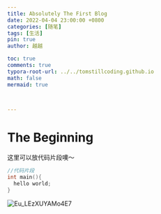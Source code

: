 ```yaml
---
title: Absolutely The First Blog
date: 2022-04-04 23:00:00 +0800
categories: [随笔]
tags: [生活]
pin: true
author: 越越

toc: true
comments: true
typora-root-url: ../../tomstillcoding.github.io
math: false
mermaid: true



---
```


# The Beginning 


这里可以放代码片段噢～
```c++
//代码片段
int main(){
  hello world;
}
```

![Eu_LEzXUYAMo4E7](/../lingyuyeah.github.io/assets/blog_res/2022-04-04-hello-world.assets/Eu_LEzXUYAMo4E7.jpg)